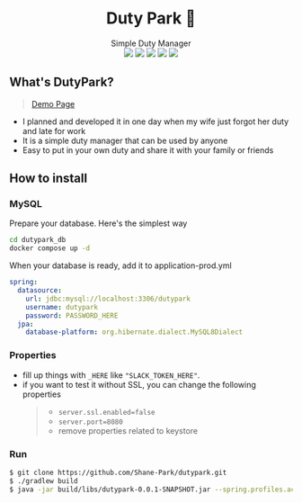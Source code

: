 <!--
https://simpleicons.org
<a href="#" target="_blank"><img src="https://img.shields.io/badge/[TEXT YOU WANT]-[COLOR CODE]?style=flat-square&logo=[BRAD NAME]&logoColor=white"/></a>
-->

<div align="center">
<h1>Duty Park 📆</h1>
Simple Duty Manager <br>
<a href="#" target="_blank"><img src="https://img.shields.io/badge/Kotlin-7F52FF?style=flat-square&logo=Kotlin&logoColor=white"/></a>
<a href="#" target="_blank"><img src="https://img.shields.io/badge/Spring Boot-6DB33F?style=flat-square&logo=Spring-Boot&logoColor=white"/></a>
<a href="#" target="_blank"><img src="https://img.shields.io/badge/JPA-ED2761?style=flat-square&logo=Spring&logoColor=white"/></a>
<a href="#" target="_blank"><img src="https://img.shields.io/badge/MySQL-4479A1?style=flat-square&logo=MySQL&logoColor=white"/></a>
<a href="#" target="_blank"><img src="https://img.shields.io/badge/Thymeleaf-005F0F?style=flat-square&logo=Thymeleaf&logoColor=white"/></a>
</div>

## What's DutyPark?

> [Demo Page](https://dutypark.o-r.kr)

- I planned and developed it in one day when my wife just forgot her duty and late for work
- It is a simple duty manager that can be used by anyone
- Easy to put in your own duty and share it with your family or friends

## How to install

### MySQL

Prepare your database. Here's the simplest way

```bash
cd dutypark_db
docker compose up -d
```

When your database is ready, add it to application-prod.yml

```yaml
spring:
  datasource:
    url: jdbc:mysql://localhost:3306/dutypark
    username: dutypark
    password: PASSWORD_HERE
  jpa:
    database-platform: org.hibernate.dialect.MySQL8Dialect  
```

### Properties

- fill up things with `_HERE` like `"SLACK_TOKEN_HERE"`.
- if you want to test it without SSL, you can change the following properties
  > - `server.ssl.enabled=false`
  > - `server.port=8080`
  > - remove properties related to keystore

### Run

```bash
$ git clone https://github.com/Shane-Park/dutypark.git
$ ./gradlew build
$ java -jar build/libs/dutypark-0.0.1-SNAPSHOT.jar --spring.profiles.active=prod
```
